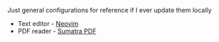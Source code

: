 Just general configurations for reference if I ever update them locally
* Text editor - [Neovim](neovim.io)
* PDF reader - [Sumatra PDF](https://www.sumatrapdfreader.org/free-pdf-reader) 
